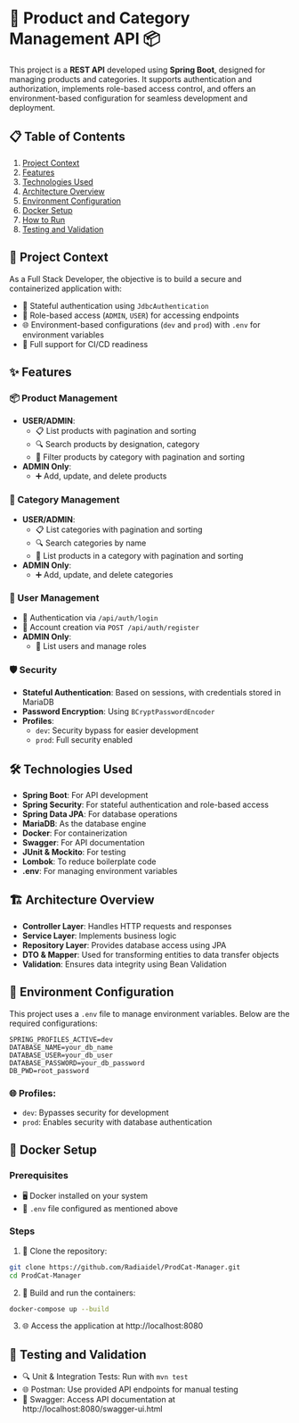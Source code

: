 # 🚀 Product and Category Management API 📦

This project is a **REST API** developed using **Spring Boot**, designed for managing products and categories. It supports authentication and authorization, implements role-based access control, and offers an environment-based configuration for seamless development and deployment.

## 📋 Table of Contents

1. [Project Context](#-project-context)
2. [Features](#-features)
3. [Technologies Used](#-technologies-used)
4. [Architecture Overview](#-architecture-overview)
5. [Environment Configuration](#-environment-configuration)
6. [Docker Setup](#-docker-setup)
7. [How to Run](#-how-to-run)
8. [Testing and Validation](#-testing-and-validation)

## 🎯 Project Context

As a Full Stack Developer, the objective is to build a secure and containerized application with:

- 🔐 Stateful authentication using `JdbcAuthentication`
- 👥 Role-based access (`ADMIN`, `USER`) for accessing endpoints
- 🌐 Environment-based configurations (`dev` and `prod`) with `.env` for environment variables
- 🚢 Full support for CI/CD readiness 

## ✨ Features

### 📦 Product Management
- **USER/ADMIN**:
    - 📋 List products with pagination and sorting
    - 🔍 Search products by designation, category
    - 🌈 Filter products by category with pagination and sorting
- **ADMIN Only**:
    - ➕ Add, update, and delete products

### 📁 Category Management
- **USER/ADMIN**:
    - 📋 List categories with pagination and sorting
    - 🔍 Search categories by name
    - 🌈 List products in a category with pagination and sorting
- **ADMIN Only**:
    - ➕ Add, update, and delete categories

### 👤 User Management
- 🔑 Authentication via `/api/auth/login`
- 📝 Account creation via `POST /api/auth/register`
- **ADMIN Only**:
    - 👥 List users and manage roles

### 🛡️ Security
- **Stateful Authentication**: Based on sessions, with credentials stored in MariaDB
- **Password Encryption**: Using `BCryptPasswordEncoder`
- **Profiles**:
    - `dev`: Security bypass for easier development
    - `prod`: Full security enabled

## 🛠️ Technologies Used

- **Spring Boot**: For API development
- **Spring Security**: For stateful authentication and role-based access
- **Spring Data JPA**: For database operations
- **MariaDB**: As the database engine
- **Docker**: For containerization
- **Swagger**: For API documentation
- **JUnit & Mockito**: For testing
- **Lombok**: To reduce boilerplate code
- **.env**: For managing environment variables

## 🏗️ Architecture Overview

- **Controller Layer**: Handles HTTP requests and responses
- **Service Layer**: Implements business logic
- **Repository Layer**: Provides database access using JPA
- **DTO & Mapper**: Used for transforming entities to data transfer objects
- **Validation**: Ensures data integrity using Bean Validation

## 🔧 Environment Configuration

This project uses a `.env` file to manage environment variables. Below are the required configurations:

```env
SPRING_PROFILES_ACTIVE=dev
DATABASE_NAME=your_db_name
DATABASE_USER=your_db_user
DATABASE_PASSWORD=your_db_password
DB_PWD=root_password
```

### 🌐 Profiles:
- `dev`: Bypasses security for development
- `prod`: Enables security with database authentication

## 🐳 Docker Setup

### Prerequisites
- 🖥️ Docker installed on your system
- 📄 `.env` file configured as mentioned above

### Steps
1. 🔽 Clone the repository:
```bash
git clone https://github.com/Radiaidel/ProdCat-Manager.git
cd ProdCat-Manager
```

2. 🚀 Build and run the containers:
```bash
docker-compose up --build
```

3. 🌐 Access the application at http://localhost:8080

## 🧪 Testing and Validation

- 🔍 Unit & Integration Tests: Run with `mvn test`
- 🌐 Postman: Use provided API endpoints for manual testing
- 📖 Swagger: Access API documentation at http://localhost:8080/swagger-ui.html
